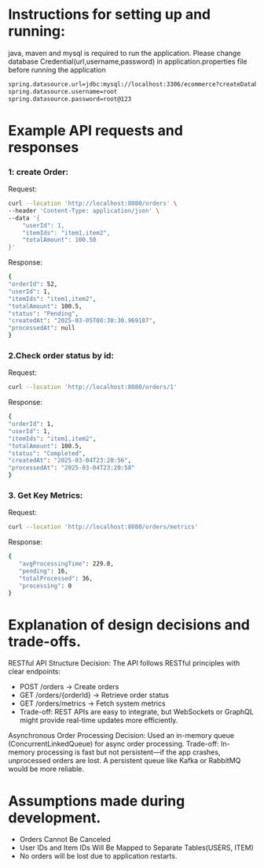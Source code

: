 # **Instructions for setting up and running:**
java, maven and mysql is required to run the application.
Please change database Credential(url,username,password) in application.properties file before running the application
```bash
spring.datasource.url=jdbc:mysql://localhost:3306/ecommerce?createDatabaseIfNotExist=true
spring.datasource.username=root
spring.datasource.password=root@123
```



# **Example API requests and responses**
### 1: create Order:
Request:
```bash
curl --location 'http://localhost:8080/orders' \
--header 'Content-Type: application/json' \
--data '{
    "userId": 1,
    "itemIds": "item1,item2",
    "totalAmount": 100.50
}'
```

Response:
```bash
{
"orderId": 52,
"userId": 1,
"itemIds": "item1,item2",
"totalAmount": 100.5,
"status": "Pending",
"createdAt": "2025-03-05T00:30:30.969187",
"processedAt": null
}
```

### 2.Check order status by id:
Request:
```bash
curl --location 'http://localhost:8080/orders/1'
```

Response:
```bash
{
"orderId": 1,
"userId": 1,
"itemIds": "item1,item2",
"totalAmount": 100.5,
"status": "Completed",
"createdAt": "2025-03-04T23:20:56",
"processedAt": "2025-03-04T23:20:58"
}
```

### 3. Get Key Metrics:
Request:
```bash
curl --location 'http://localhost:8080/orders/metrics'
```

Response:
```bash
{
   "avgProcessingTime": 229.0,
   "pending": 16,
   "totalProcessed": 36,
   "processing": 0
}
```



# **Explanation of design decisions and trade-offs.**
RESTful API Structure
Decision: The API follows RESTful principles with clear endpoints:
* POST /orders → Create orders
* GET /orders/{orderId} → Retrieve order status
* GET /orders/metrics → Fetch system metrics
* Trade-off: REST APIs are easy to integrate, but WebSockets or GraphQL might provide real-time updates more efficiently.

Asynchronous Order Processing
Decision: Used an in-memory queue (ConcurrentLinkedQueue) for async order processing.
Trade-off: In-memory processing is fast but not persistent—if the app crashes, unprocessed orders are lost. A persistent queue like Kafka or RabbitMQ would be more reliable.



# Assumptions made during development.
* Orders Cannot Be Canceled
* User IDs and Item IDs Will Be Mapped to Separate Tables(USERS, ITEM)
* No orders will be lost due to application restarts.
